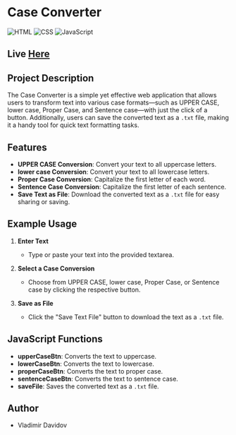 # Case Converter

![HTML](https://img.shields.io/badge/HTML-5-E34F26?style=for-the-badge&logo=html5&logoColor=white)
![CSS](https://img.shields.io/badge/CSS-3-1572B6?style=for-the-badge&logo=css3&logoColor=white)
![JavaScript](https://img.shields.io/badge/JavaScript-ES6+-F7DF1E?style=for-the-badge&logo=javascript&logoColor=black)

## Live [Here](https://v-dav.github.io/case-converter/)

## Project Description

The Case Converter is a simple yet effective web application that allows users to transform text into various case formats—such as UPPER CASE, lower case, Proper Case, and Sentence case—with just the click of a button. Additionally, users can save the converted text as a `.txt` file, making it a handy tool for quick text formatting tasks.

## Features

- **UPPER CASE Conversion**: Convert your text to all uppercase letters.
- **lower case Conversion**: Convert your text to all lowercase letters.
- **Proper Case Conversion**: Capitalize the first letter of each word.
- **Sentence Case Conversion**: Capitalize the first letter of each sentence.
- **Save Text as File**: Download the converted text as a `.txt` file for easy sharing or saving.

## Example Usage

1. **Enter Text**
   - Type or paste your text into the provided textarea.
   
2. **Select a Case Conversion**
   - Choose from UPPER CASE, lower case, Proper Case, or Sentence case by clicking the respective button.
   
3. **Save as File**
   - Click the "Save Text File" button to download the text as a `.txt` file.

## JavaScript Functions

- **upperCaseBtn**: Converts the text to uppercase.
- **lowerCaseBtn**: Converts the text to lowercase.
- **properCaseBtn**: Converts the text to proper case.
- **sentenceCaseBtn**: Converts the text to sentence case.
- **saveFile**: Saves the converted text as a `.txt` file.

## Author

- Vladimir Davidov

